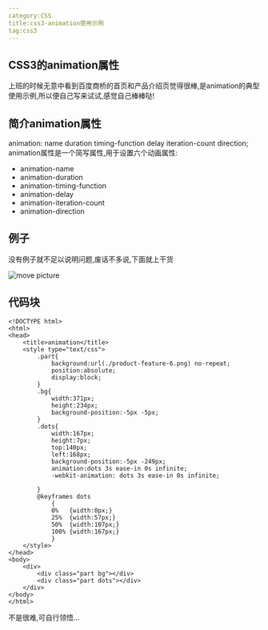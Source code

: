 ```yaml
---
category:CSS
title:css3-animation使用示例
tag:css3
---
```


## CSS3的animation属性
上班的时候无意中看到百度商桥的首页和产品介绍页觉得很棒,是animation的典型使用示例,所以便自己写来试试,感觉自己棒棒哒!
## 简介animation属性
animation: name duration timing-function delay iteration-count direction;
animation属性是一个简写属性,用于设置六个动画属性:
* animation-name
* animation-duration
* animation-timing-function
* animation-delay
* animation-iteration-count
* animation-direction

## 例子
没有例子就不足以说明问题,废话不多说,下面就上干货

![move picture](/images/dots.gif)

## 代码块
```
<!DOCTYPE html>
<html>
<head>
	<title>animation</title>
	<style type="text/css">
		.part{
			background:url(./product-feature-6.png) no-repeat;
			position:absolute;
			display:block;
		}
		.bg{
			width:371px;
			height:234px;
			background-position:-5px -5px;
		}
		.dots{
			width:167px;
			height:7px;
			top:140px;
			left:168px;
			background-position:-5px -249px;
			animation:dots 3s ease-in 0s infinite;
			-webkit-animation: dots 3s ease-in 0s infinite;

		}
        @keyframes dots
			{
			0%   {width:0px;}
			25%  {width:57px;}
			50%  {width:107px;}
			100% {width:167px;}
			}
	</style>
</head>
<body>
	<div>
		<div class="part bg"></div>
		<div class="part dots"></div>
	</div>
</body>
</html>
```

不是很难,可自行领悟...



